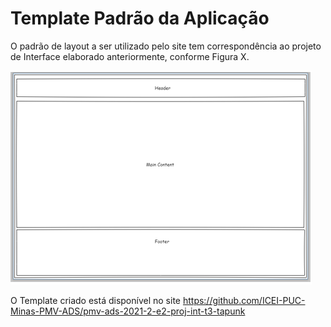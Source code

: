 # Template Padrão da Aplicação

O padrão de layout a ser utilizado pelo site tem correspondência ao projeto de Interface elaborado anteriormente, conforme Figura X.

![Template Padrão](img/template.PNG)

O Template criado está disponível no site https://github.com/ICEI-PUC-Minas-PMV-ADS/pmv-ads-2021-2-e2-proj-int-t3-tapunk 
